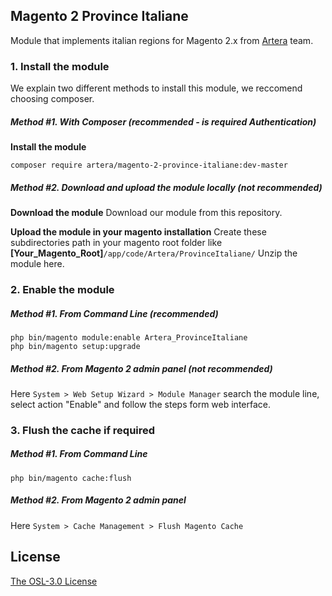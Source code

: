 ## Magento 2 Province Italiane
Module that implements italian regions for Magento 2.x from [Artera](https://www.artera.it/) team.

### 1. Install the module
We explain two different methods to install this module, we reccomend choosing composer.

##### Method #1. With Composer (recommended - is required Authentication)

**Install the module**
```
composer require artera/magento-2-province-italiane:dev-master
```

##### Method #2. Download and upload the module locally (not recommended)

**Download the module**
Download our module from this repository.

**Upload the module in your magento installation**
Create these subdirectories path in your magento root folder like **[Your_Magento_Root]**`/app/code/Artera/ProvinceItaliane/`
Unzip the module here.


### 2. Enable the module

##### Method #1. From Command Line (recommended)

```
php bin/magento module:enable Artera_ProvinceItaliane
php bin/magento setup:upgrade
```

##### Method #2. From Magento 2 admin panel (not recommended)

Here `System > Web Setup Wizard > Module Manager` search the module line, select action "Enable" and follow the steps form web interface. 

### 3. Flush the cache if required 

##### Method #1. From Command Line

```
php bin/magento cache:flush
```

##### Method #2. From Magento 2 admin panel

Here `System > Cache Management > Flush Magento Cache`



## License
[The OSL-3.0 License](http://opensource.org/licenses/OSL-3.0)
